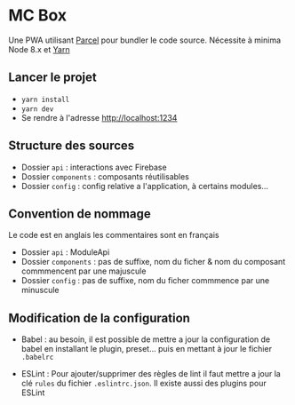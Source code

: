 # MC Box

Une PWA utilisant [Parcel](https://parceljs.org/getting_started.html) pour bundler le code source.
Nécessite à minima Node 8.x et [Yarn](https://yarnpkg.com/en/docs)

## Lancer le projet

* `yarn install`
* `yarn dev`
* Se rendre à l'adresse [http://localhost:1234](http://localhost:1234)

## Structure des sources

* Dossier `api` : interactions avec Firebase
* Dossier `components` : composants réutilisables
* Dossier `config` : config relative a l'application, à certains modules...

## Convention de nommage

Le code est en anglais les commentaires sont en français

* Dossier `api` : ModuleApi
* Dossier `components` : pas de suffixe, nom du ficher & nom du composant commmencent par une majuscule
* Dossier `config` : pas de suffixe, nom du ficher commmence par une minuscule

## Modification de la configuration

* Babel : au besoin, il est possible de mettre a jour la configuration de babel en installant le plugin, preset... puis en mettant à jour le fichier `.babelrc`

* ESLint : Pour ajouter/supprimer des règles de lint il faut mettre a jour la clé `rules` du fichier `.eslintrc.json`. Il existe aussi des plugins pour ESLint

